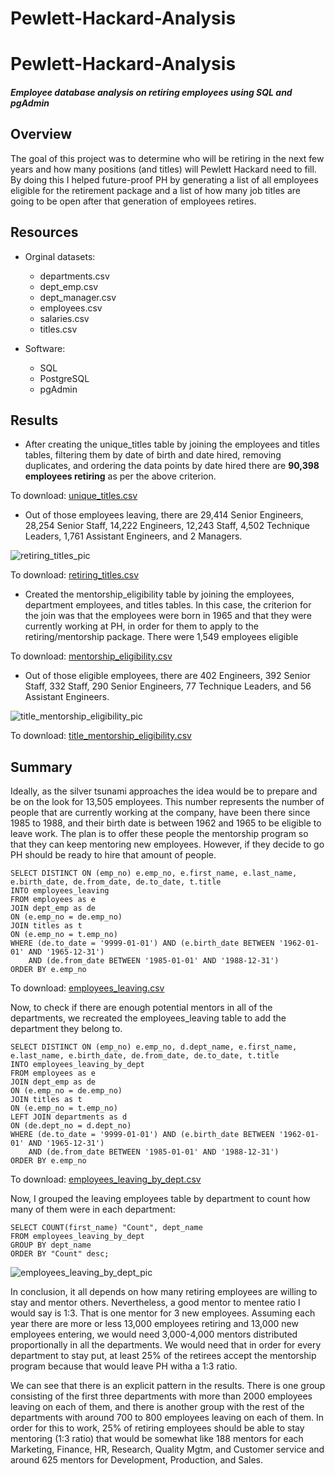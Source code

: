 # Pewlett-Hackard-Analysis
# Pewlett-Hackard-Analysis

#### *Employee database analysis on retiring employees using SQL and pgAdmin*

## Overview
The goal of this project was to  determine who will be retiring in the next few years and how many positions (and titles) will Pewlett Hackard need to fill. By doing this I helped future-proof PH by generating a list of all employees eligible for the retirement package and a list of how many job titles are going to be open after that generation of employees retires. 

## Resources
- Orginal datasets:
  - departments.csv
  - dept_emp.csv
  - dept_manager.csv
  - employees.csv
  - salaries.csv
  - titles.csv

- Software:
  - SQL
  - PostgreSQL
  - pgAdmin


## Results
- After creating the unique_titles table by joining the employees and titles tables, filtering them by date of birth and date hired, removing duplicates, and ordering the data points by date hired there are **90,398 employees retiring** as per the above criterion. 

To download: [unique_titles.csv](https://github.com/nicoserrano/Pewlett-Hackard-Analysis/files/6736136/unique_titles.csv)


- Out of those employees leaving, there are 29,414 Senior Engineers, 28,254 Senior Staff, 14,222 Engineers, 12,243 Staff, 4,502 Technique Leaders, 1,761 Assistant Engineers, and 2 Managers. 

![retiring_titles_pic](https://user-images.githubusercontent.com/83378141/123863229-53d63100-d8f7-11eb-952e-6dcc7c9655e2.png)

To download: [retiring_titles.csv](https://github.com/nicoserrano/Pewlett-Hackard-Analysis/files/6736122/retiring_titles.csv)

- Created the mentorship_eligibility table by joining the employees, department employees, and titles tables. In this case, the criterion for the join was that the employees were born in 1965 and that they were currently working at PH, in order for them to apply to the retiring/mentorship package. There were 1,549 employees eligible 

To download: [mentorship_eligibility.csv](https://github.com/nicoserrano/Pewlett-Hackard-Analysis/files/6736217/mentorship_eligibility.csv)

- Out of those eligible employees, there are 402 Engineers, 392 Senior Staff, 332 Staff, 290 Senior Engineers, 77 Technique Leaders, and 56 Assistant Engineers. 

![title_mentorship_eligibility_pic](https://user-images.githubusercontent.com/83378141/123863289-651f3d80-d8f7-11eb-9245-56a49dd010c0.png)

To download: [title_mentorship_eligibility.csv](https://github.com/nicoserrano/Pewlett-Hackard-Analysis/files/6736245/title_mentorship_eligibility.csv)


## Summary
Ideally, as the silver tsunami approaches the idea would be to prepare and be on the look for 13,505 employees. This number represents the number of people that are currently working at the company, have been there since 1985 to 1988, and their birth date is between 1962 and 1965 to be eligible to leave work. The plan is to offer these people the mentorship program so that they can keep mentoring new employees. However, if they decide to go PH should be ready to hire that amount of people. 

```
SELECT DISTINCT ON (emp_no) e.emp_no, e.first_name, e.last_name, e.birth_date, de.from_date, de.to_date, t.title
INTO employees_leaving
FROM employees as e
JOIN dept_emp as de
ON (e.emp_no = de.emp_no)
JOIN titles as t
ON (e.emp_no = t.emp_no)
WHERE (de.to_date = '9999-01-01') AND (e.birth_date BETWEEN '1962-01-01' AND '1965-12-31')
	AND (de.from_date BETWEEN '1985-01-01' AND '1988-12-31')
ORDER BY e.emp_no
```

To download: [employees_leaving.csv](https://github.com/nicoserrano/Pewlett-Hackard-Analysis/files/6736392/employees_leaving.csv)

Now, to check if there are enough potential mentors in all of the departments, we recreated the employees_leaving table to add the department they belong to. 

```
SELECT DISTINCT ON (emp_no) e.emp_no, d.dept_name, e.first_name, e.last_name, e.birth_date, de.from_date, de.to_date, t.title
INTO employees_leaving_by_dept
FROM employees as e
JOIN dept_emp as de
ON (e.emp_no = de.emp_no)
JOIN titles as t
ON (e.emp_no = t.emp_no)
LEFT JOIN departments as d
ON (de.dept_no = d.dept_no)
WHERE (de.to_date = '9999-01-01') AND (e.birth_date BETWEEN '1962-01-01' AND '1965-12-31')
	AND (de.from_date BETWEEN '1985-01-01' AND '1988-12-31')
ORDER BY e.emp_no

```

To download: [employees_leaving_by_dept.csv](https://github.com/nicoserrano/Pewlett-Hackard-Analysis/files/6736464/employees_leaving_by_dept.csv)

Now, I grouped the leaving employees table by department to count how many of them were in each department:

```
SELECT COUNT(first_name) "Count", dept_name
FROM employees_leaving_by_dept
GROUP BY dept_name
ORDER BY "Count" desc;
```
![employees_leaving_by_dept_pic](https://user-images.githubusercontent.com/83378141/123868118-4328b980-d8fd-11eb-81eb-fe23e80cffc4.png)


In conclusion, it all depends on how many retiring employees are willing to stay and mentor others. Nevertheless, a good mentor to mentee ratio I would say is 1:3. That is one mentor for 3 new employees. Assuming each year there are more or less 13,000 employees retiring and 13,000 new employees entering, we would need 3,000-4,000 mentors distributed proportionally in all the departments.  We would need that in order for every department to stay put, at least 25% of the retirees accept the mentorship program because that would leave PH witha a 1:3 ratio. 

We can see that there is an explicit pattern in the results. There is one group consisting of the first three departments with more than 2000 employees leaving on each of them, and there is another group with the rest of the departments with around 700 to 800 employees leaving on each of them. In order for this to work, 25% of retiring employees should be able to stay mentoring (1:3 ratio) that would be somewhat like 188 mentors for each Marketing, Finance, HR, Research, Quality Mgtm, and Customer service and around 625 mentors for Development, Production, and Sales. 



